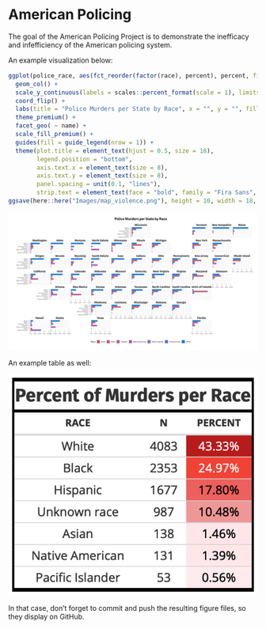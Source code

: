 
<!-- README.md is generated from README.Rmd. Please edit that file -->

# American Policing

<!-- badges: start -->
<!-- badges: end -->

The goal of the American Policing Project is to demonstrate the
inefficacy and infefficiency of the American policing system.

An example visualization below:

``` r
ggplot(police_race, aes(fct_reorder(factor(race), percent), percent, fill = factor(race))) +
  geom_col() +
  scale_y_continuous(labels = scales::percent_format(scale = 1), limits = c(0, 100), breaks = c(0, 25, 50, 75, 100)) +
  coord_flip() +
  labs(title = "Police Murders per State by Race", x = "", y = "", fill = "Race") +
  theme_premium() +
  facet_geo( ~ name) +
  scale_fill_premium() +
  guides(fill = guide_legend(nrow = 1)) +
  theme(plot.title = element_text(hjust = 0.5, size = 18),
        legend.position = "bottom",
        axis.text.x = element_text(size = 8),
        axis.text.y = element_text(size = 8),
        panel.spacing = unit(0.1, "lines"),
        strip.text = element_text(face = "bold", family = "Fira Sans", hjust = 0.5, size = 14))
ggsave(here::here("Images/map_violence.png"), height = 10, width = 18, bg = "white")
```

![](Images/map_violence.png)

An example table as well:

<div style="text-align:center">

![](Images/table.png)

</div>

In that case, don’t forget to commit and push the resulting figure
files, so they display on GitHub.
